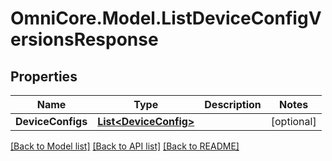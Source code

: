 # OmniCore.Model.ListDeviceConfigVersionsResponse

## Properties

Name | Type | Description | Notes
------------ | ------------- | ------------- | -------------
**DeviceConfigs** | [**List&lt;DeviceConfig&gt;**](DeviceConfig.md) |  | [optional] 

[[Back to Model list]](../README.md#documentation-for-models) [[Back to API list]](../README.md#documentation-for-api-endpoints) [[Back to README]](../README.md)

